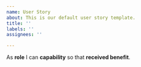 ```yaml
---
name: User Story
about: This is our default user story template.
title: ''
labels: ''
assignees: ''

---
```


As **role** I can **capability** so that **received benefit**.
